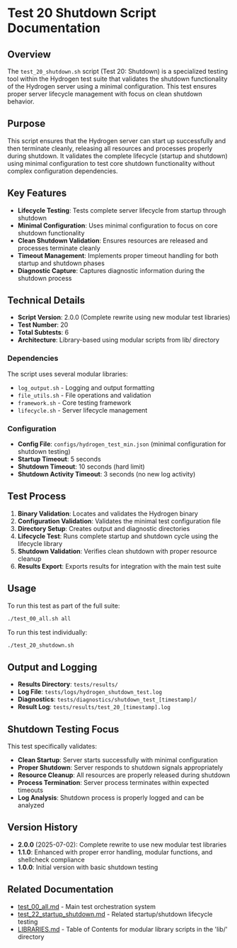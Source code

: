 # Test 20 Shutdown Script Documentation

## Overview

The `test_20_shutdown.sh` script (Test 20: Shutdown) is a specialized testing tool within the Hydrogen test suite that validates the shutdown functionality of the Hydrogen server using a minimal configuration. This test ensures proper server lifecycle management with focus on clean shutdown behavior.

## Purpose

This script ensures that the Hydrogen server can start up successfully and then terminate cleanly, releasing all resources and processes properly during shutdown. It validates the complete lifecycle (startup and shutdown) using minimal configuration to test core shutdown functionality without complex configuration dependencies.

## Key Features

- **Lifecycle Testing**: Tests complete server lifecycle from startup through shutdown
- **Minimal Configuration**: Uses minimal configuration to focus on core shutdown functionality
- **Clean Shutdown Validation**: Ensures resources are released and processes terminate cleanly
- **Timeout Management**: Implements proper timeout handling for both startup and shutdown phases
- **Diagnostic Capture**: Captures diagnostic information during the shutdown process

## Technical Details

- **Script Version**: 2.0.0 (Complete rewrite using new modular test libraries)
- **Test Number**: 20
- **Total Subtests**: 6
- **Architecture**: Library-based using modular scripts from lib/ directory

### Dependencies

The script uses several modular libraries:

- `log_output.sh` - Logging and output formatting
- `file_utils.sh` - File operations and validation
- `framework.sh` - Core testing framework
- `lifecycle.sh` - Server lifecycle management

### Configuration

- **Config File**: `configs/hydrogen_test_min.json` (minimal configuration for shutdown testing)
- **Startup Timeout**: 5 seconds
- **Shutdown Timeout**: 10 seconds (hard limit)
- **Shutdown Activity Timeout**: 3 seconds (no new log activity)

## Test Process

1. **Binary Validation**: Locates and validates the Hydrogen binary
2. **Configuration Validation**: Validates the minimal test configuration file
3. **Directory Setup**: Creates output and diagnostic directories
4. **Lifecycle Test**: Runs complete startup and shutdown cycle using the lifecycle library
5. **Shutdown Validation**: Verifies clean shutdown with proper resource cleanup
6. **Results Export**: Exports results for integration with the main test suite

## Usage

To run this test as part of the full suite:

```bash
./test_00_all.sh all
```

To run this test individually:

```bash
./test_20_shutdown.sh
```

## Output and Logging

- **Results Directory**: `tests/results/`
- **Log File**: `tests/logs/hydrogen_shutdown_test.log`
- **Diagnostics**: `tests/diagnostics/shutdown_test_[timestamp]/`
- **Result Log**: `tests/results/test_20_[timestamp].log`

## Shutdown Testing Focus

This test specifically validates:

- **Clean Startup**: Server starts successfully with minimal configuration
- **Proper Shutdown**: Server responds to shutdown signals appropriately
- **Resource Cleanup**: All resources are properly released during shutdown
- **Process Termination**: Server process terminates within expected timeouts
- **Log Analysis**: Shutdown process is properly logged and can be analyzed

## Version History

- **2.0.0** (2025-07-02): Complete rewrite to use new modular test libraries
- **1.1.0**: Enhanced with proper error handling, modular functions, and shellcheck compliance
- **1.0.0**: Initial version with basic shutdown testing

## Related Documentation

- [test_00_all.md](test_00_all.md) - Main test orchestration system
- [test_22_startup_shutdown.md](test_22_startup_shutdown.md) - Related startup/shutdown lifecycle testing
- [LIBRARIES.md](LIBRARIES.md) - Table of Contents for modular library scripts in the 'lib/' directory
